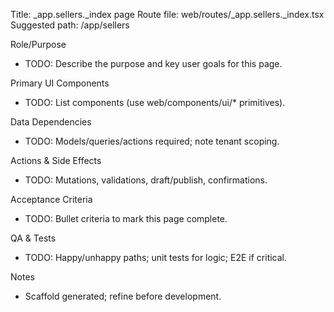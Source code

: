 Title: _app.sellers._index page
Route file: web/routes/_app.sellers._index.tsx
Suggested path: /app/sellers

Role/Purpose
- TODO: Describe the purpose and key user goals for this page.

Primary UI Components
- TODO: List components (use web/components/ui/* primitives).

Data Dependencies
- TODO: Models/queries/actions required; note tenant scoping.

Actions & Side Effects
- TODO: Mutations, validations, draft/publish, confirmations.

Acceptance Criteria
- TODO: Bullet criteria to mark this page complete.

QA & Tests
- TODO: Happy/unhappy paths; unit tests for logic; E2E if critical.

Notes
- Scaffold generated; refine before development.
